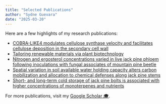 ```yaml
---
title: "Selected Publications"
author: "Sydne Guevara"
date: "2025-03-20"
---
```



Here are a few highlights of my research publications:

- [COBRA-LIKE4 modulates cellulose synthase velocity and facilitates cellulose deposition in the secondary cell wall](https://academic.oup.com/plphys/article/196/4/2531/7749317)
- [Tailoring renewable materials via plant biotechnology](https://link.springer.com/article/10.1186/s13068-021-02010-z)
- [Nitrogen and ergosterol concentrations varied in live jack pine phloem following inoculations with fungal associates of mountain pine beetle](https://www.frontiersin.org/journals/microbiology/articles/10.3389/fmicb.2020.01703/full)
- [Spatial variation in soil available water holding capacity alters carbon mobilization and allocation to chemical defenses along jack pine stems](https://www.sciencedirect.com/science/article/abs/pii/S0098847219308846)
- [Short- and long-term cold storage of jack pine bolts is associated with higher concentrations of monoterpenes and nutrients](https://cdnsciencepub.com/doi/full/10.1139/cjfr-2018-0305)

For more publications, visit my [Google Scholar 🎓](https://scholar.google.com/citations?user=ct6dQkkAAAAJ&hl=en).
